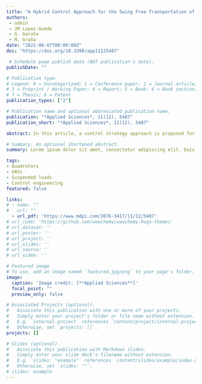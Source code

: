 ```yaml
---
title: "A Hybrid Control Approach for the Swing Free Transportation of a Double Pendulum with a Quadrotor"
authors:
 - admin
 - JM Lopez-Guede
 - G. Garate
 - M. Graña
date: "2021-08-07T00:00:00Z"
doi: "https://doi.org/10.3390/app11125487"

 # Schedule page publish date (NOT publication's date).
publishDate: ""

# Publication type.
# Legend: 0 = Uncategorized; 1 = Conference paper; 2 = Journal article;
# 3 = Preprint / Working Paper; 4 = Report; 5 = Book; 6 = Book section;
# 7 = Thesis; 8 = Patent
publication_types: ["2"]

# Publication name and optional abbreviated publication name.
publication: "*Applied Sciences*, 11(12), 5487"
publication_short: "*Applied Sciences*, 11(12), 5487"

abstract: In this article, a control strategy approach is proposed for a system consisting of a quadrotor transporting a double pendulum. In our case, we attempt to achieve a swing free transportation of the pendulum, while the quadrotor closely follows a specific trajectory. This dynamic system is highly nonlinear, therefore, the fulfillment of this complex task represents a demanding challenge. Moreover, achieving dampening of the double pendulum oscillations while following a precise trajectory are conflicting goals. We apply a proportional derivative (PD) and a model predictive control (MPC) controllers for this task. Transportation of a multiple pendulum with an aerial robot is a step forward in the state of art towards the study of the transportation of loads with complex dynamics. We provide the modeling of the quadrotor and the double pendulum. For MPC we define the cost function that has to be minimized to achieve optimal control. We report encouraging positive results on a simulated environmentcomparing the performance of our MPC-PD control circuit against a PD-PD configuration, achieving a three fold reduction of the double pendulum maximum swinging angle.

# Summary. An optional shortened abstract.
summary: Lorem ipsum dolor sit amet, consectetur adipiscing elit. Duis posuere tellus ac convallis placerat. Proin tincidunt magna sed ex sollicitudin condimentum.

tags:
- Quadrotors
- UAVs
- Suspended loads
- Control engineering
featured: false

links:
# - name: ""
#   url: ""
  - url_pdf: 'https://www.mdpi.com/2076-3417/11/12/5487'
# url_code: 'https://github.com/wowchemy/wowchemy-hugo-themes'
# url_dataset: ''
# url_poster: ''
# url_project: ''
# url_slides: ''
# url_source: ''
# url_video: ''

# Featured image
# To use, add an image named `featured.jpg/png` to your page's folder. 
image:
  caption: 'Image credit: [**Applied Sciences**]'
  focal_point: ""
  preview_only: false

# Associated Projects (optional).
#   Associate this publication with one or more of your projects.
#   Simply enter your project's folder or file name without extension.
#   E.g. `internal-project` references `content/project/internal-project/index.md`.
#   Otherwise, set `projects: []`.
projects: []

# Slides (optional).
#   Associate this publication with Markdown slides.
#   Simply enter your slide deck's filename without extension.
#   E.g. `slides: "example"` references `content/slides/example/index.md`.
#   Otherwise, set `slides: ""`.
# slides: example
---
```


